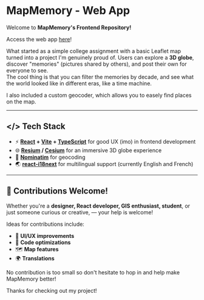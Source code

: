 # MapMemory - Web App

Welcome to **MapMemory's Frontend Repository!**

Access the web app [here](https://mapmemory.xyz)!

What started as a simple college assignment with a basic Leaflet map turned into a project I'm genuinely proud of. Users can explore a **3D globe**, discover "memories" (pictures shared by others), and post their own for everyone to see.  
The cool thing is that you can filter the memories by decade, and see what the world looked like in different eras, like a time machine.

I also included a custom geocoder, which allows you to easely find places on the map.

---

## </> Tech Stack  

- ⚡ **[React](https://github.com/facebook/react) + [Vite](https://github.com/vitejs/vite) + [TypeScript](https://github.com/microsoft/TypeScript)** for good UX (imo) in frontend development  
- 🌐 **[Resium](https://github.com/reearth/resium) / [Cesium](https://github.com/CesiumGS/cesium)** for an immersive 3D globe experience  
- 📌 **[Nominatim](https://github.com/osm-search/Nominatim)** for geocoding  
- 🌏 **[react-i18next](https://github.com/i18next/react-i18next)** for multilingual support (currently English and French)

---

## 🤝 Contributions Welcome!  

Whether you're a **designer, React developer, GIS enthusiast, student**, or just someone curious or creative, — your help is welcome!  

Ideas for contributions include:  
- 🌟 **UI/UX improvements**  
- 🔧 **Code optimizations**  
- 🗺️ **Map features**  
- 🌍 **Translations**  

No contribution is too small so don't hesitate to hop in and help make MapMemory better!

Thanks for checking out my project!
